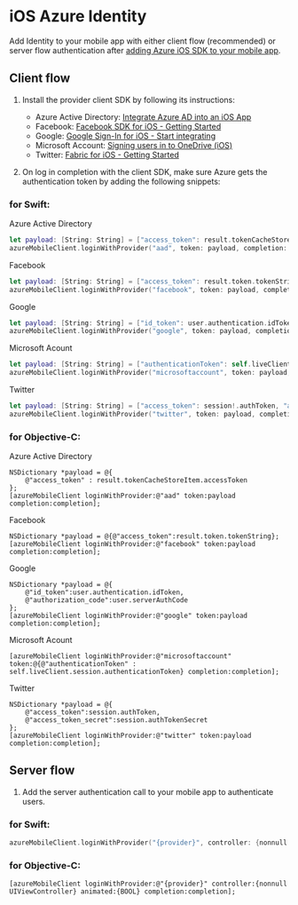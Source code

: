 # iOS Azure Identity

Add Identity to your mobile app with either client flow (recommended) or server flow authentication after [adding Azure iOS SDK to your mobile app].

## Client flow

1. Install the provider client SDK by following its instructions:
    * Azure Active Directory: [Integrate Azure AD into an iOS App]
    * Facebook: [Facebook SDK for iOS - Getting Started]
    * Google: [Google Sign-In for iOS - Start integrating]
    * Microsoft Account: [Signing users in to OneDrive (iOS)]
    * Twitter: [Fabric for iOS - Getting Started]

2. On log in completion with the client SDK, make sure Azure gets the authentication token by adding the following snippets:

### for Swift:

Azure Active Directory
```swift
let payload: [String: String] = ["access_token": result.tokenCacheStoreItem.accessToken]
azureMobileClient.loginWithProvider("aad", token: payload, completion: completion)
```

Facebook
```swift
let payload: [String: String] = ["access_token": result.token.tokenString]
azureMobileClient.loginWithProvider("facebook", token: payload, completion: completion)
```

Google
```swift
let payload: [String: String] = ["id_token": user.authentication.idToken, "authorization_code": user.serverAuthCode]
azureMobileClient.loginWithProvider("google", token: payload, completion: completion)
```

Microsoft Acount
```swift
let payload: [String: String] = ["authenticationToken": self.liveClient.session.authenticationToken]
azureMobileClient.loginWithProvider("microsoftaccount", token: payload, completion: completion)
```

Twitter
```swift
let payload: [String: String] = ["access_token": session!.authToken, "access_token_secret": session!.authTokenSecret]
azureMobileClient.loginWithProvider("twitter", token: payload, completion: completion)
```

### for Objective-C:

Azure Active Directory
```obj-c
NSDictionary *payload = @{
    @"access_token" : result.tokenCacheStoreItem.accessToken
};
[azureMobileClient loginWithProvider:@"aad" token:payload completion:completion];
```

Facebook
```obj-c
NSDictionary *payload = @{@"access_token":result.token.tokenString};
[azureMobileClient loginWithProvider:@"facebook" token:payload completion:completion];
```

Google
```obj-c
NSDictionary *payload = @{
    @"id_token":user.authentication.idToken,
    @"authorization_code":user.serverAuthCode
};
[azureMobileClient loginWithProvider:@"google" token:payload completion:completion];
```

Microsoft Acount
```obj-c
[azureMobileClient loginWithProvider:@"microsoftaccount" token:@{@"authenticationToken" : self.liveClient.session.authenticationToken} completion:completion];
```

Twitter
```obj-c
NSDictionary *payload = @{
    @"access_token":session.authToken,
    @"access_token_secret":session.authTokenSecret
};
[azureMobileClient loginWithProvider:@"twitter" token:payload completion:completion];
```

## Server flow

1. Add the server authentication call to your mobile app to authenticate users.

### for Swift:
```swift
azureMobileClient.loginWithProvider("{provider}", controller: {nonnull UIViewController}, animated: {BOOL}, completion: completion)
```

### for Objective-C:
```obj-c
[azureMobileClient loginWithProvider:@"{provider}" controller:{nonnull UIViewController} animated:{BOOL} completion:completion];
```

[adding Azure iOS SDK to your mobile app]:/sdk/iOS/azure/
[Facebook SDK for iOS - Getting Started]: https://developers.facebook.com/docs/ios/getting-started
[Fabric for iOS - Getting Started]: https://docs.fabric.io/ios/fabric/getting-started.html
[Google Sign-In for iOS - Start integrating]: https://developers.google.com/identity/sign-in/ios/start-integrating
[Integrate Azure AD into an iOS App]: https://azure.microsoft.com/en-us/documentation/articles/active-directory-devquickstarts-ios/#em1-determine-what-your-redirect-uri-will-be-for-iosem
[Signing users in to OneDrive (iOS)]: https://msdn.microsoft.com/en-us/library/office/dn631822.aspx
